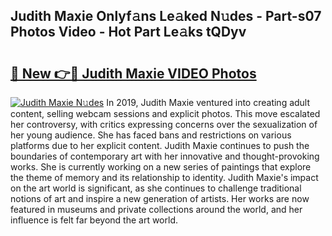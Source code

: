 ## Judith Maxie Onlyf𝚊ns Le𝚊ked N𝚞des - Part-s07 Photos Video - Hot Part Le𝚊ks tQDyv

# <h2><a href="http://ac41420.deff.icu/?id=Judith+Maxie">🔗 New 👉🔴 Judith Maxie VIDEO Photos</a></h2>

[![Judith Maxie N𝚞des](https://i.imgur.com/rIISA9y.gif)](http://ac41420.deff.icu/?id=Judith+Maxie)
In 2019, Judith Maxie ventured into creating adult content, selling webcam sessions and explicit photos. This move escalated her controversy, with critics expressing concerns over the sexualization of her young audience. She has faced bans and restrictions on various platforms due to her explicit content. Judith Maxie continues to push the boundaries of contemporary art with her innovative and thought-provoking works. She is currently working on a new series of paintings that explore the theme of memory and its relationship to identity. Judith Maxie's impact on the art world is significant, as she continues to challenge traditional notions of art and inspire a new generation of artists. Her works are now featured in museums and private collections around the world, and her influence is felt far beyond the art world.

